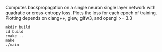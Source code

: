 Computes backpropagation on a single neuron single layer network with quadratic or cross-entropy loss.
Plots the loss for each epoch of training.
Plotting depends on clang++, glew, glfw3, and opengl >= 3.3
```
mkdir build
cd build
cmake ..
make
./main
```
